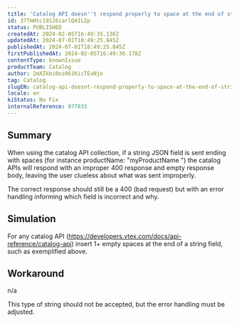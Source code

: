 ```yaml
---
title: 'Catalog API doesn''t respond properly to space at the end of strings'
id: 37TmHtc19126iarlQ4IL2p
status: PUBLISHED
createdAt: 2024-02-05T16:49:35.136Z
updatedAt: 2024-07-01T18:49:25.845Z
publishedAt: 2024-07-01T18:49:25.845Z
firstPublishedAt: 2024-02-05T16:49:36.178Z
contentType: knownIssue
productTeam: Catalog
author: 2mXZkbi0oi061KicTExNjo
tag: Catalog
slugEN: catalog-api-doesnt-respond-properly-to-space-at-the-end-of-strings
locale: en
kiStatus: No Fix
internalReference: 977033
---
```


## Summary


When using the catalog API collection, if a string JSON field is sent ending with spaces (for instance productName: "myProductName    ") the catalog APIs will respond with an improper 400 response and empty response body, leaving the user clueless about what was sent improperly.

The correct response should still be a 400 (bad request) but with an error handling informing which field is incorrect and why.


##

## Simulation


For any catalog API (https://developers.vtex.com/docs/api-reference/catalog-api) insert 1+ empty spaces at the end of a string field, such as exemplified above.


##

## Workaround


n/a

This type of string should not be accepted, but the error handling must be adjusted.





